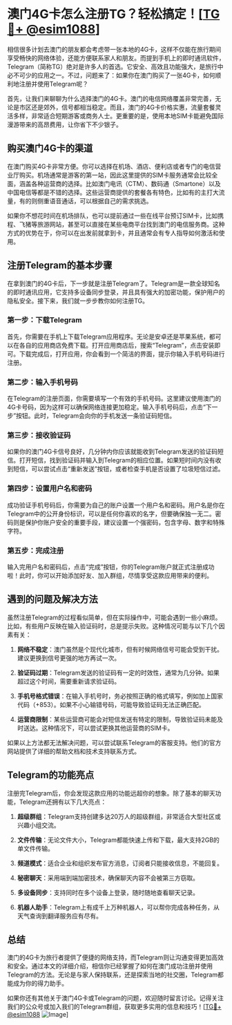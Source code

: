 # 澳门4G卡怎么注册TG？轻松搞定！[[TG💪+ @esim1088](https://t.me/s/esim1088)]

相信很多计划去澳门的朋友都会考虑带一张本地的4G卡，这样不仅能在旅行期间享受畅快的网络体验，还能方便联系家人和朋友。而提到手机上的即时通讯软件，Telegram（简称TG）绝对是许多人的首选。它安全、高效且功能强大，是旅行中必不可少的应用之一。不过，问题来了：如果你在澳门购买了一张4G卡，如何顺利地注册并使用Telegram呢？

首先，让我们来聊聊为什么选择澳门的4G卡。澳门的电信网络覆盖非常完善，无论是市区还是郊外，信号都相当稳定。而且，澳门的4G卡价格实惠，流量套餐灵活多样，非常适合短期游客或商务人士。更重要的是，使用本地SIM卡能避免国际漫游带来的高昂费用，让你省下不少银子。

## 购买澳门4G卡的渠道

在澳门购买4G卡非常方便。你可以选择在机场、酒店、便利店或者专门的电信营业厅购买。机场通常是游客的第一站，因此这里提供的SIM卡服务通常会比较全面，涵盖各种运营商的选择。比如澳门电讯（CTM）、数码通（Smartone）以及中国电信等都是不错的选择。这些运营商提供的套餐各有特色，比如有的主打大流量，有的则侧重语音通话，可以根据自己的需求挑选。

如果你不想花时间在机场排队，也可以提前通过一些在线平台预订SIM卡，比如携程、飞猪等旅游网站，甚至可以直接在某些电商平台找到澳门的电信服务商。这种方式的优势在于，你可以在出发前就拿到卡，并且通常会有专人指导如何激活和使用。

## 注册Telegram的基本步骤

在拿到澳门的4G卡后，下一步就是注册Telegram了。Telegram是一款全球知名的即时通讯应用，它支持多设备同步登录，并且具有强大的加密功能，保护用户的隐私安全。接下来，我们就一步步教你如何注册TG。

### 第一步：下载Telegram

首先，你需要在手机上下载Telegram应用程序。无论是安卓还是苹果系统，都可以在各自的应用商店免费下载。打开应用商店后，搜索“Telegram”，点击安装即可。下载完成后，打开应用，你会看到一个简洁的界面，提示你输入手机号码进行注册。

### 第二步：输入手机号码

在Telegram的注册页面，你需要填写一个有效的手机号码。这里建议使用澳门的4G卡号码，因为这样可以确保网络连接更加稳定。输入手机号码后，点击“下一步”按钮。此时，Telegram会向你的手机发送一条验证码短信。

### 第三步：接收验证码

如果你的澳门4G卡信号良好，几分钟内你应该就能收到Telegram发送的验证码短信。打开短信，找到验证码并输入到Telegram的相应位置。如果短时间内没有收到短信，可以尝试点击“重新发送”按钮，或者检查手机是否设置了垃圾短信过滤。

### 第四步：设置用户名和密码

成功验证手机号码后，你需要为自己的账户设置一个用户名和密码。用户名是你在Telegram中的公开身份标识，可以是任何你喜欢的名字，但要确保独一无二。密码则是保护你账户安全的重要手段，建议设置一个强密码，包含字母、数字和特殊字符。

### 第五步：完成注册

输入完用户名和密码后，点击“完成”按钮，你的Telegram账户就正式注册成功啦！此时，你可以开始添加好友、加入群组，尽情享受这款应用带来的便利。

## 遇到的问题及解决方法

虽然注册Telegram的过程看似简单，但在实际操作中，可能会遇到一些小麻烦。比如，有些用户反映在输入验证码时，总是提示失败。这种情况可能与以下几个因素有关：

1. **网络不稳定**：澳门虽然是个现代化城市，但有时候网络信号可能会受到干扰。建议更换到信号更强的地方再试一次。
   
2. **验证码过期**：Telegram发送的验证码有一定的时效性，通常为几分钟。如果超过这个时间，需要重新请求验证码。

3. **手机号格式错误**：在输入手机号时，务必按照正确的格式填写，例如加上国家代码（+853）。如果不小心输错号码，可能导致验证码无法正确匹配。

4. **运营商限制**：某些运营商可能会对短信发送有特定的限制，导致验证码未能及时送达。这种情况下，可以尝试更换其他运营商的SIM卡。

如果以上方法都无法解决问题，可以尝试联系Telegram的客服支持。他们的官方网站提供了详细的帮助文档和技术支持联系方式。

## Telegram的功能亮点

注册完Telegram后，你会发现这款应用的功能远超你的想象。除了基本的聊天功能，Telegram还拥有以下几大亮点：

1. **超级群组**：Telegram支持创建多达20万人的超级群组，非常适合大型社区或兴趣小组交流。

2. **文件传输**：无论文件大小，Telegram都能快速上传和下载，最大支持2GB的单文件传输。

3. **频道模式**：适合企业和组织发布官方消息，订阅者只能接收信息，不能回复。

4. **秘密聊天**：采用端到端加密技术，确保聊天内容不会被第三方窃取。

5. **多设备同步**：支持同时在多个设备上登录，随时随地查看聊天记录。

6. **机器人助手**：Telegram上有成千上万种机器人，可以帮你完成各种任务，从天气查询到翻译服务应有尽有。

## 总结

澳门的4G卡为旅行者提供了便捷的网络支持，而Telegram则让沟通变得更加高效和安全。通过本文的详细介绍，相信你已经掌握了如何在澳门成功注册并使用Telegram的方法。无论是与家人保持联系，还是探索当地的社交圈，Telegram都能成为你的得力助手。

如果你还有其他关于澳门4G卡或Telegram的问题，欢迎随时留言讨论。记得关注我们的公众号或加入我们的Telegram群组，获取更多实用的信息和技巧！[[TG💪+ @esim1088](https://t.me/s/esim1088) ![Image](https://i.postimg.cc/4NQfJmqS/Snipaste-2025-05-13-00-14-12.png)]